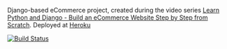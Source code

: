 Django-based eCommerce project, created during the video series [Learn Python and Django - Build an eCommerce Website Step by Step from Scratch](https://www.youtube.com/watch?v=9Wbfk16jEOk). Deployed at [Heroku](https://tryten.herokuapp.com/)

[![Build Status](https://travis-ci.org/osya/tryTen.svg)](https://travis-ci.org/osya/tryTen)
